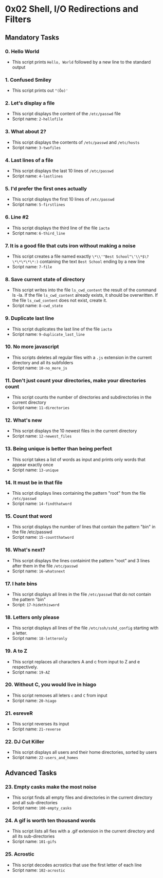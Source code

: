 # 0x02 Shell, I/O Redirections and Filters

## Mandatory Tasks

### 0. Hello World

- This script prints `Hello, World` followed by a new line to the standard output

### 1. Confused Smiley

- This script prints out `"(Ôo)'`

### 2. Let's display a file

- This script displays the content of the `/etc/passwd` file
- Script name: `2-hellofile`

### 3. What about 2?

- This script displays the contents of `/etc/passwd` and `/etc/hosts`
- Script name: `3-twofiles`

### 4. Last lines of a file

- This script displays the last 10 lines of `/etc/passwd`
- Script name: `4-lastlines`

### 5. I'd prefer the first ones actually

- This script displays the first 10 lines of `/etc/passwd`
- Script name: `5-firstlines`

### 6. Line #2

- This script displays the third line of the file `iacta`
- Script name: `6-third_line`

### 7. It is a good file that cuts iron without making a noise

- This script creates a file named exactly `\*\\'"Best School"\'\\*$\?\*\*\*\*\*:)` containing the text `Best School` ending by a new line
- Script name: `7-file`

### 8. Save current state of directory

- This script writes into the file `ls_cwd_content` the result of the command ls -la. If the file `ls_cwd_content` already exists, it should be overwritten. If the file `ls_cwd_content` does not exist, create it.
- Script name: `8-cwd_state`

### 9. Duplicate last line

- This script duplicates the last line of the file `iacta`
- Script name: `9-duplicate_last_line`

### 10. No more javascript

- This scripts deletes all regular files with a `.js` extension in the current directory and all its subfolders
- Script name: `10-no_more_js`

### 11. Don't just count your directories, make your directories count

- This script counts the number of directories and subdirectories in the current directory
- Script name: `11-directories`

### 12. What's new

- This script displays the 10 newest files in the current directory
- Script name: `12-newest_files`

### 13. Being unique is better than being perfect

- This script takes a list of words as input and prints only words that appear exactly once
- Script name: `13-unique`

### 14. It must be in that file

- This script displays lines containing the pattern "root" from the file `/etc/passwd`
- Script name: `14-findthatword`

### 15. Count that word

- This script displays the number of lines that contain the pattern "bin" in the file /etc/passwd
- Script name: `15-countthatword`

### 16. What's next?

- This script displays the lines containint the pattern "root" and 3 lines after them in the file `/etc/passwd`
- Script name: `16-whatsnext`

### 17. I hate bins

- This script displays all lines in the file `/etc/passwd` that do not contain the pattern "bin"
- Script: `17-hidethisword`

### 18. Letters only please

- This script displays all lines of the file `/etc/ssh/sshd_config` starting with a letter.
- Script name: `18-letteronly`

### 19. A to Z

- This script replaces all characters A and c from input to Z and e respectively.
- Script name: `19-AZ`

### 20. Without C, you would live in hiago

- This script removes all leters `c` and `C` from input
- Script name: `20-hiago`

### 21. esreveR

- This script reverses its input
- Script name: `21-reverse`

### 22. DJ Cut Killer

- This script displays all users and their home directories, sorted by users
- Script name: `22-users_and_homes`

## Advanced Tasks

### 23. Empty casks make the most noise

- This script finds all empty files and directories in the current directory and all sub-directories
- Script name: `100-empty_casks`

### 24. A gif is worth ten thousand words

- This script lists all fies with a .gif extension in the current directory and all its sub-directories
- Script name: `101-gifs`

### 25. Acrostic

- This script decodes acrostics that use the first letter of each line
- Script name: `102-acrostic`


